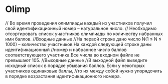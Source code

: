 # Olimp
// Во время проведения олимпиады каждый из участников получил свой идентификационный номер – натуральное число.
// Необходимо отсортировать список участников олимпиады по количеству набранных ими баллов.
//Входные данные
//На первой строке дано число N(1 ≤ N ≤ 1000) – количество участников.На каждой следующей строке даны идентификационный
//номер и набранное число баллов соответствующего участника.Все числа во входном файле не превышают 105.
//Выходные данные
//В выходной файл выведите исходный список в порядке убывания баллов. Если у некоторых участников одинаковые баллы, 
//то их между собой нужно упорядочить в порядке возрастания идентификационного номера.
